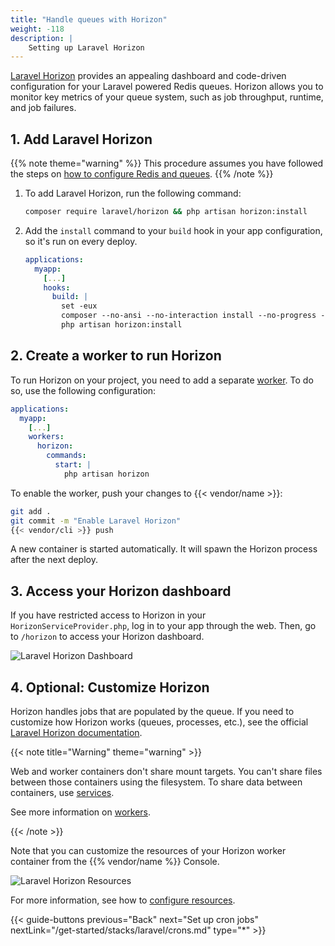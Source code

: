 ```yaml
---
title: "Handle queues with Horizon"
weight: -118
description: |
    Setting up Laravel Horizon
---
```


[Laravel Horizon](https://laravel.com/docs/master/horizon#main-content) provides an appealing dashboard and code-driven configuration
for your Laravel powered Redis queues.
Horizon allows you to monitor key metrics of your queue system,
such as job throughput, runtime, and job failures.

## 1. Add Laravel Horizon

{{% note theme="warning" %}}
This procedure assumes you have followed the steps on [how to configure Redis and queues](/get-started/stacks/laravel/setup-redis#5-use-redis-for-laravel-queues).
{{% /note %}}

1. To add Laravel Horizon, run the following command:

   ```bash {location="Terminal"}
   composer require laravel/horizon && php artisan horizon:install
   ```

2. Add the `install` command to your `build` hook in your app configuration, so it's run on every deploy.

   ```yaml {configFile="app"}
   applications:
     myapp:
       [...]
       hooks:
         build: |
           set -eux
           composer --no-ansi --no-interaction install --no-progress --prefer-dist --optimize-autoloader --no-dev
           php artisan horizon:install
   ```

## 2. Create a worker to run Horizon

To run Horizon on your project, you need to add a separate [worker](/create-apps/app-reference/single-runtime-image#workers).
To do so, use the following configuration:

```yaml {configFile="app"}
applications:
  myapp:
    [...]
    workers:
      horizon:
        commands:
          start: |
            php artisan horizon
```

To enable the worker, push your changes to {{< vendor/name >}}:

```bash {location="Terminal"}
git add .
git commit -m "Enable Laravel Horizon"
{{< vendor/cli >}} push
```

A new container is started automatically.
It will spawn the Horizon process after the next deploy.

## 3. Access your Horizon dashboard

If you have restricted access to Horizon in your `HorizonServiceProvider.php`,
log in to your app through the web.
Then, go to `/horizon` to access your Horizon dashboard.

![Laravel Horizon Dashboard](/images/guides/laravel/horizon-dashboard.png "0.5")

## 4. Optional: Customize Horizon

Horizon handles jobs that are populated by the queue.
If you need to customize how Horizon works (queues, processes, etc.),
see the official [Laravel Horizon documentation](https://laravel.com/docs/master/horizon#main-content).

{{< note title="Warning" theme="warning" >}}

Web and worker containers don't share mount targets.
You can't share files between those containers using the filesystem.
To share data between containers, use [services](/add-services/_index.md).

See more information on [workers](/create-apps/app-reference/single-runtime-image#workers).

{{< /note >}}

Note that you can customize the resources of your Horizon worker container from the {{% vendor/name %}} Console.

![Laravel Horizon Resources](/images/guides/laravel/horizon-resources.png "0.5")

For more information, see how to [configure resources](/manage-resources/adjust-resources.md).

{{< guide-buttons previous="Back" next="Set up cron jobs" nextLink="/get-started/stacks/laravel/crons.md" type="*" >}}

